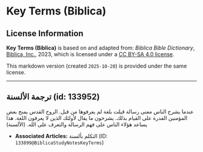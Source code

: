 # Key Terms (Biblica)

## License Information

**Key Terms (Biblica)** is based on and adapted from: _Biblica Bible Dictionary_, [Biblica, Inc.](https://www.biblica.com/), 2023, which is licensed under a [CC BY-SA 4.0 license](https://creativecommons.org/licenses/by-sa/4.0/legalcode.en).

This markdown version (created `2025-10-20`) is provided under the same license.



--------------------------------

## ترجمة الألسنة (id: 133952)

عندما يشرح الناس معنى رسالة قيلت بلغة لم يعرفوها من قبل. الروح القدس يمنح بعض المؤمنين القدرة على القيام بذلك. يشرحون ما يقال لأولئك الذين لا يعرفون اللغة. هذا يساعد هؤلاء الناس على فهم الرسالة والتعرف على الله. (الألسنة)

* **Associated Articles:** التكلم بألسنة (ID: `133899@BiblicaStudyNotesKeyTerms`)

